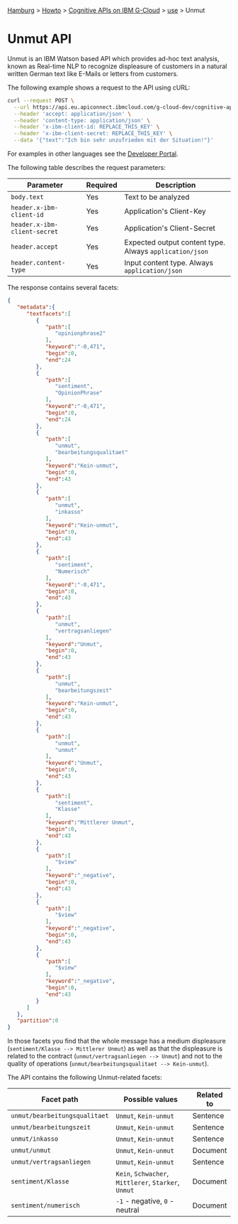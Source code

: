 [Hamburg](https://github.com/IBM-Hackathon/Hamburg2016/wiki) > [Howto](https://github.com/IBM-Hackathon/Hamburg2016/wiki/Howto) > [Cognitive APIs on IBM G-Cloud](https://github.com/IBM-Hackathon/cognitive-apis) > [use](https://github.com/IBM-Hackathon/cognitive-apis/blob/master/docs/howto.md) > Unmut

# Unmut API

Unmut is an IBM Watson based API which provides ad-hoc text analysis, known as Real-time NLP to recognize displeasure of customers in a natural written German text like E-Mails or letters from customers.

The following example shows a request to the API using cURL:

```bash
curl --request POST \
  --url https://api.eu.apiconnect.ibmcloud.com/g-cloud-dev/cognitive-apis/unmut/1.0.2/analysis/text \
  --header 'accept: application/json' \
  --header 'content-type: application/json' \
  --header 'x-ibm-client-id: REPLACE_THIS_KEY' \
  --header 'x-ibm-client-secret: REPLACE_THIS_KEY' \
  --data '{"text":"Ich bin sehr unzufrieden mit der Situation!"}'
```

For examples in other languages see the [Developer Portal](https://cognitive-apis-g-cloud-dev.developer.eu.apiconnect.ibmcloud.com/node/132).

The following table describes the request parameters:

Parameter | Required | Description
--- | --- | ---
`body.text` | Yes | Text to be analyzed
`header.x-ibm-client-id` | Yes | Application's Client-Key
`header.x-ibm-client-secret` | Yes | Application's Client-Secret
`header.accept` | Yes | Expected output content type. Always `application/json`
`header.content-type` | Yes | Input content type. Always `application/json`

The response contains several facets:

```json
{  
   "metadata":{  
      "textfacets":[  
         {  
            "path":[  
               "opinionphrase2"
            ],
            "keyword":"-0,471",
            "begin":0,
            "end":24
         },
         {  
            "path":[  
               "sentiment",
               "OpinionPhrase"
            ],
            "keyword":"-0,471",
            "begin":0,
            "end":24
         },
         {  
            "path":[  
               "unmut",
               "bearbeitungsqualitaet"
            ],
            "keyword":"Kein-unmut",
            "begin":0,
            "end":43
         },
         {  
            "path":[  
               "unmut",
               "inkasso"
            ],
            "keyword":"Kein-unmut",
            "begin":0,
            "end":43
         },
         {  
            "path":[  
               "sentiment",
               "Numerisch"
            ],
            "keyword":"-0,471",
            "begin":0,
            "end":43
         },
         {  
            "path":[  
               "unmut",
               "vertragsanliegen"
            ],
            "keyword":"Unmut",
            "begin":0,
            "end":43
         },
         {  
            "path":[  
               "unmut",
               "bearbeitungszeit"
            ],
            "keyword":"Kein-unmut",
            "begin":0,
            "end":43
         },
         {  
            "path":[  
               "unmut",
               "unmut"
            ],
            "keyword":"Unmut",
            "begin":0,
            "end":43
         },
         {  
            "path":[  
               "sentiment",
               "Klasse"
            ],
            "keyword":"Mittlerer Unmut",
            "begin":0,
            "end":43
         },
         {  
            "path":[  
               "$view"
            ],
            "keyword":"_negative",
            "begin":0,
            "end":43
         },
         {  
            "path":[  
               "$view"
            ],
            "keyword":"_negative",
            "begin":0,
            "end":43
         },
         {  
            "path":[  
               "$view"
            ],
            "keyword":"_negative",
            "begin":0,
            "end":43
         }
      ]
   },
   "partition":0
}
```

In those facets you find that the whole message has a medium displeasure (`sentiment/Klasse --> Mittlerer Unmut`) as well as that the displeasure is related to the contract (`unmut/vertragsanliegen --> Unmut`) and not to the quality of operations (`unmut/bearbeitungsqualitaet --> Kein-unmut`).

The API contains the following Unmut-related facets:

Facet path | Possible values | Related to
--- | --- | ---
`unmut/bearbeitungsqualitaet` | `Unmut`, `Kein-unmut` | Sentence
`unmut/bearbeitungszeit` | `Unmut`, `Kein-unmut` | Sentence
`unmut/inkasso` | `Unmut`, `Kein-unmut` | Sentence
`unmut/unmut` | `Unmut`, `Kein-unmut` | Document
`unmut/vertragsanliegen` | `Unmut`, `Kein-unmut` | Sentence
`sentiment/Klasse` | `Kein`, `Schwacher`, `Mittlerer`, `Starker`, `Unmut` | Document
`sentiment/numerisch` | `-1` - negative, `0` - neutral | Document
